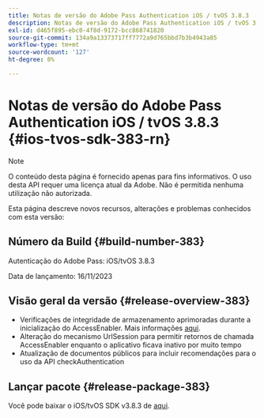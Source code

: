 ```yaml
---
title: Notas de versão do Adobe Pass Authentication iOS / tvOS 3.8.3
description: Notas de versão do Adobe Pass Authentication iOS / tvOS 3.8.3
exl-id: d465f895-ebc0-4f8d-9172-bcc868741820
source-git-commit: 134a9a13373717ff7772a9d765bbd7b3b4943a85
workflow-type: tm+mt
source-wordcount: '127'
ht-degree: 0%

---
```


# Notas de versão do Adobe Pass Authentication iOS / tvOS 3.8.3 {#ios-tvos-sdk-383-rn}

>[!NOTE]
>
>O conteúdo desta página é fornecido apenas para fins informativos. O uso desta API requer uma licença atual da Adobe. Não é permitida nenhuma utilização não autorizada.

Esta página descreve novos recursos, alterações e problemas conhecidos com esta versão:

## Número da Build {#build-number-383}

Autenticação do Adobe Pass: iOS/tvOS 3.8.3

Data de lançamento: 16/11/2023

## Visão geral da versão {#release-overview-383}

* Verificações de integridade de armazenamento aprimoradas durante a inicialização do AccessEnabler. Mais informações [aqui](/help/authentication/integration-guide-programmers/legacy/sdks/ios-tvos-sdk/iostvos-sdk-storage-integrity-checks.md).
* Alteração do mecanismo UrlSession para permitir retornos de chamada AccessEnabler enquanto o aplicativo ficava inativo por muito tempo
* Atualização de documentos públicos para incluir recomendações para o uso da API checkAuthentication

## Lançar pacote {#release-package-383}

Você pode baixar o iOS/tvOS SDK v3.8.3 de [aqui](https://tve.zendesk.com/hc/en-us/articles/204963209-iOS-tvOS-Native-AccessEnabler-Library).
